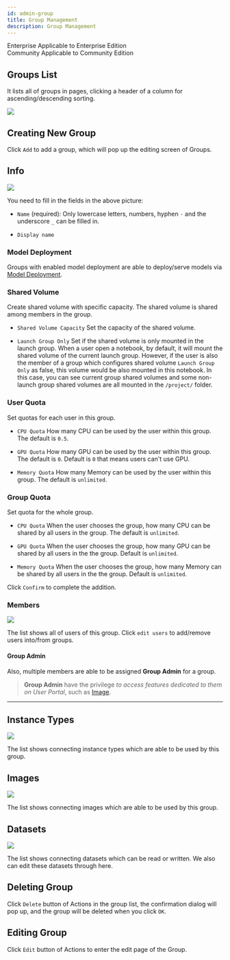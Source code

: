```yaml
---
id: admin-group
title: Group Management
description: Group Management
---
```


<div class="label-sect">
  <div class="ee-only tooltip">Enterprise
    <span class="tooltiptext">Applicable to Enterprise Edition</span>
  </div>
  <div class="ce-only tooltip">Community
    <span class="tooltiptext">Applicable to Community Edition</span>
  </div>
</div>

## Groups List

It lists all of groups in pages, clicking a header of a column for ascending/descending sorting.

![](assets/group_12_v27.png)

## Creating New Group

Click `Add` to add a group, which will pop up the editing screen of Groups.

## Info

![](assets/group_add_v35.png)

You need to fill in the fields in the above picture:

+ `Name` (required): Only lowercase letters, numbers, hyphen `-` and the underscore `_` can be filled in.

+ `Display name`

### Model Deployment

Groups with enabled model deployment are able to deploy/serve models via [Model Deployment](../model-deployment-feature).

### Shared Volume

Create shared volume with specific capacity. The shared volume is shared among members in the group.

+ `Shared Volume Capacity` Set the capacity of the shared volume.

+ `Launch Group Only` Set if the shared volume is only mounted in the launch group. When a user open a notebook, by default, it will mount the shared volume of the current launch group. However, if the user is also the member of a group which configures shared volume `Launch Group Only` as false, this volume would be also mounted in this notebook. In this case, you can see current group shared volumes and some non-launch group shared volumes are all mounted in the `/project/` folder.

### User Quota

Set quotas for each user in this group.

+ `CPU Quota` How many CPU can be used by the user within this group. The default is `0.5`.

+ `GPU Quota` How many GPU can be used by the user within this group. The default is `0`. Default is `0` that means users can't use GPU.

+ `Memory Quota` How many Memory can be used by the user within this group. The default is `unlimited`.

### Group Quota

Set quota for the whole group.

+ `CPU Quota` When the user chooses the group, how many CPU can be shared by all users in the group. The default is `unlimited`.

+ `GPU Quota` When the user chooses the group, how many GPU can be shared by all users in the the group. Default is `unlimited`.

+ `Memory Quota` When the user chooses the group, how many Memory can be shared by all users in the the group. Default is `unlimited`.

Click `Confirm` to complete the addition.

### Members

![](assets/group_admin.png)

The list shows all of users of this group. Click `edit users` to add/remove users into/from groups.

#### Group Admin

Also, multiple members are able to be assigned **Group Admin** for a group.

>**Group Admin** have the privilege *to access features dedicated to them on User Portal*, such as [Image](../group-image).

---

## Instance Types

![](assets/admin_group_it_v31.png)

The list shows connecting instance types which are able to be used by this group.

## Images

![](assets/admin_group_img_v27.png)

The list shows connecting images which are able to be used by this group.

## Datasets

![](assets/admin_group_ds_v25.png)

The list shows connecting datasets which can be read or written. We also can edit these datasets through here.


## Deleting Group

Click `Delete` button of Actions in the group list, the confirmation dialog will pop up, and the group will be deleted when you click `OK`.

## Editing Group

Click `Edit` button of Actions to enter the edit page of the Group.
